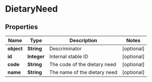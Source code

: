 
# DietaryNeed

## Properties
Name | Type | Description | Notes
------------ | ------------- | ------------- | -------------
**object** | **String** | Descriminator |  [optional]
**id** | **Integer** | Internal stable ID |  [optional]
**code** | **String** | The code of the dietary need |  [optional]
**name** | **String** | The name of the dietary need |  [optional]



